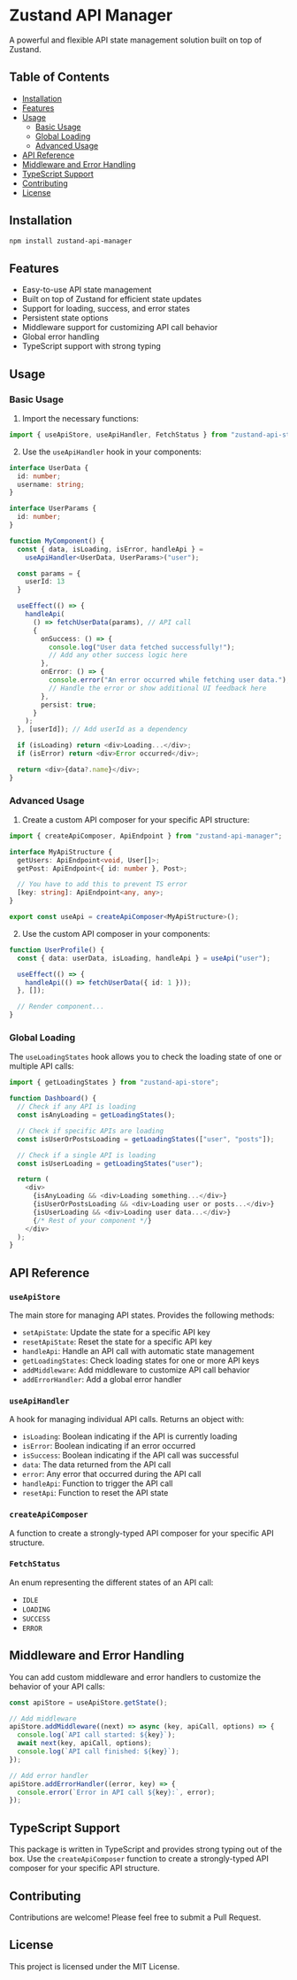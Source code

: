 # Zustand API Manager

A powerful and flexible API state management solution built on top of Zustand.

## Table of Contents

- [Installation](#installation)
- [Features](#features)
- [Usage](#usage)
  - [Basic Usage](#basic-usage)
  - [Global Loading](#global-loading)
  - [Advanced Usage](#advanced-usage)
- [API Reference](#api-reference)
- [Middleware and Error Handling](#middleware-and-error-handling)
- [TypeScript Support](#typescript-support)
- [Contributing](#contributing)
- [License](#license)

## Installation

```bash
npm install zustand-api-manager
```

## Features

- Easy-to-use API state management
- Built on top of Zustand for efficient state updates
- Support for loading, success, and error states
- Persistent state options
- Middleware support for customizing API call behavior
- Global error handling
- TypeScript support with strong typing

## Usage

### Basic Usage

1. Import the necessary functions:

```typescript
import { useApiStore, useApiHandler, FetchStatus } from "zustand-api-store";
```

2. Use the `useApiHandler` hook in your components:

```typescript
interface UserData {
  id: number;
  username: string;
}

interface UserParams {
  id: number;
}

function MyComponent() {
  const { data, isLoading, isError, handleApi } =
    useApiHandler<UserData, UserParams>("user");

  const params = {
    userId: 13
  }

  useEffect(() => {
    handleApi(
      () => fetchUserData(params), // API call
      {
        onSuccess: () => {
          console.log("User data fetched successfully!");
          // Add any other success logic here
        },
        onError: () => {
          console.error("An error occurred while fetching user data.");
          // Handle the error or show additional UI feedback here
        },
        persist: true;
      }
    );
  }, [userId]); // Add userId as a dependency

  if (isLoading) return <div>Loading...</div>;
  if (isError) return <div>Error occurred</div>;

  return <div>{data?.name}</div>;
}
```

### Advanced Usage

1. Create a custom API composer for your specific API structure:

```typescript
import { createApiComposer, ApiEndpoint } from "zustand-api-manager";

interface MyApiStructure {
  getUsers: ApiEndpoint<void, User[]>;
  getPost: ApiEndpoint<{ id: number }, Post>;

  // You have to add this to prevent TS error
  [key: string]: ApiEndpoint<any, any>;
}

export const useApi = createApiComposer<MyApiStructure>();
```

2. Use the custom API composer in your components:

```typescript
function UserProfile() {
  const { data: userData, isLoading, handleApi } = useApi("user");

  useEffect(() => {
    handleApi(() => fetchUserData({ id: 1 }));
  }, []);

  // Render component...
}
```

### Global Loading

The `useLoadingStates` hook allows you to check the loading state of one or multiple API calls:

```typescript
import { getLoadingStates } from "zustand-api-store";

function Dashboard() {
  // Check if any API is loading
  const isAnyLoading = getLoadingStates();

  // Check if specific APIs are loading
  const isUserOrPostsLoading = getLoadingStates(["user", "posts"]);

  // Check if a single API is loading
  const isUserLoading = getLoadingStates("user");

  return (
    <div>
      {isAnyLoading && <div>Loading something...</div>}
      {isUserOrPostsLoading && <div>Loading user or posts...</div>}
      {isUserLoading && <div>Loading user data...</div>}
      {/* Rest of your component */}
    </div>
  );
}
```

## API Reference

### `useApiStore`

The main store for managing API states. Provides the following methods:

- `setApiState`: Update the state for a specific API key
- `resetApiState`: Reset the state for a specific API key
- `handleApi`: Handle an API call with automatic state management
- `getLoadingStates`: Check loading states for one or more API keys
- `addMiddleware`: Add middleware to customize API call behavior
- `addErrorHandler`: Add a global error handler

### `useApiHandler`

A hook for managing individual API calls. Returns an object with:

- `isLoading`: Boolean indicating if the API is currently loading
- `isError`: Boolean indicating if an error occurred
- `isSuccess`: Boolean indicating if the API call was successful
- `data`: The data returned from the API call
- `error`: Any error that occurred during the API call
- `handleApi`: Function to trigger the API call
- `resetApi`: Function to reset the API state

### `createApiComposer`

A function to create a strongly-typed API composer for your specific API structure.

### `FetchStatus`

An enum representing the different states of an API call:

- `IDLE`
- `LOADING`
- `SUCCESS`
- `ERROR`

## Middleware and Error Handling

You can add custom middleware and error handlers to customize the behavior of your API calls:

```typescript
const apiStore = useApiStore.getState();

// Add middleware
apiStore.addMiddleware((next) => async (key, apiCall, options) => {
  console.log(`API call started: ${key}`);
  await next(key, apiCall, options);
  console.log(`API call finished: ${key}`);
});

// Add error handler
apiStore.addErrorHandler((error, key) => {
  console.error(`Error in API call ${key}:`, error);
});
```

## TypeScript Support

This package is written in TypeScript and provides strong typing out of the box. Use the `createApiComposer` function to create a strongly-typed API composer for your specific API structure.

## Contributing

Contributions are welcome! Please feel free to submit a Pull Request.

## License

This project is licensed under the MIT License.
